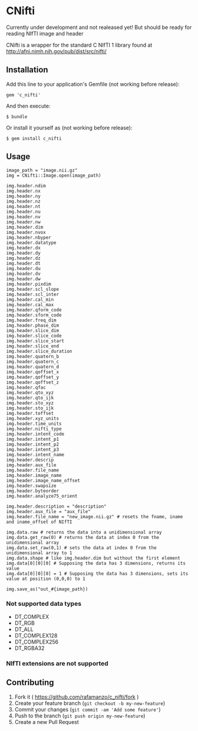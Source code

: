 # CNifti

Currently under development and not realeased yet! But should be ready for reading NIfTI image and header

CNifti is a wrapper for the standard C NIfTI 1 library found at http://afni.nimh.nih.gov/pub/dist/src/nifti/

## Installation

Add this line to your application's Gemfile (not working before release):

    gem 'c_nifti'

And then execute:

    $ bundle

Or install it yourself as  (not working before release):

    $ gem install c_nifti

## Usage

    image_path = "image.nii.gz"
    img = CNifti::Image.open(image_path)

    img.header.ndim
    img.header.nx
    img.header.ny
    img.header.nz
    img.header.nt
    img.header.nu
    img.header.nv
    img.header.nw
    img.header.dim
    img.header.nvox
    img.header.nbyper
    img.header.datatype
    img.header.dx
    img.header.dy
    img.header.dz
    img.header.dt
    img.header.du
    img.header.dv
    img.header.dw
    img.header.pixdim
    img.header.scl_slope
    img.header.scl_inter
    img.header.cal_min
    img.header.cal_max
    img.header.qform_code
    img.header.sform_code
    img.header.freq_dim
    img.header.phase_dim
    img.header.slice_dim
    img.header.slice_code
    img.header.slice_start
    img.header.slice_end
    img.header.slice_duration
    img.header.quatern_b
    img.header.quatern_c
    img.header.quatern_d
    img.header.qoffset_x
    img.header.qoffset_y
    img.header.qoffset_z
    img.header.qfac
    img.header.qto_xyz
    img.header.qto_ijk
    img.header.sto_xyz
    img.header.sto_ijk
    img.header.toffset
    img.header.xyz_units
    img.header.time_units
    img.header.nifti_type
    img.header.intent_code
    img.header.intent_p1
    img.header.intent_p2
    img.header.intent_p3
    img.header.intent_name
    img.header.descrip
    img.header.aux_file
    img.header.file_name
    img.header.image_name
    img.header.image_name_offset
    img.header.swapsize
    img.header.byteorder
    img.header.analyze75_orient

    img.header.description = "description"
    img.header.aux_file = "aux_file"
    img.header.file_name = "new_image.nii.gz" # resets the fname, iname and iname_offset of NIfTI

    img.data.raw # returns the data into a unidimensional array
    img.data.get_raw(0) # returns the data at index 0 from the unidimensional array
    img.data.set_raw(0,1) # sets the data at index 0 from the unidimensional array to 1
    img.data.shape # like img.header.dim but without the first element
    img.data[0][0][0] # Supposing the data has 3 dimensions, returns its value
    img.data[0][0][0] = 1 # Supposing the data has 3 dimensions, sets its value at position (0,0,0) to 1

    img.save_as("out_#{image_path})

### Not supported data types
* DT_COMPLEX
* DT_RGB
* DT_ALL
* DT_COMPLEX128
* DT_COMPLEX256
* DT_RGBA32

### NIfTI extensions are not supported

## Contributing

1. Fork it ( https://github.com/rafamanzo/c_nifti/fork )
2. Create your feature branch (`git checkout -b my-new-feature`)
3. Commit your changes (`git commit -am 'Add some feature'`)
4. Push to the branch (`git push origin my-new-feature`)
5. Create a new Pull Request
